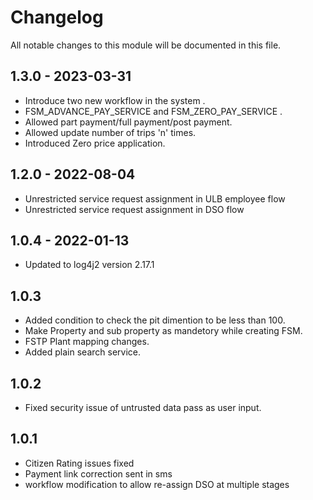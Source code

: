 
# Changelog
All notable changes to this module will be documented in this file.

## 1.3.0 - 2023-03-31
- Introduce two new workflow in the system .  
- FSM_ADVANCE_PAY_SERVICE and FSM_ZERO_PAY_SERVICE .
- Allowed part payment/full payment/post payment.
- Allowed update number of trips 'n' times.
- Introduced Zero price application.

## 1.2.0 - 2022-08-04
- Unrestricted service request assignment in  ULB employee flow
- Unrestricted service request assignment in  DSO flow

## 1.0.4 - 2022-01-13

- Updated to log4j2 version 2.17.1

## 1.0.3

- Added condition to check the pit dimention to be less than 100.
- Make Property and sub property as mandetory while creating FSM.
- FSTP Plant mapping changes.
- Added plain search service.

## 1.0.2

- Fixed security issue of untrusted data pass as user input.

## 1.0.1

- Citizen Rating issues fixed
- Payment link correction sent in sms
- workflow modification to allow re-assign DSO at multiple stages

